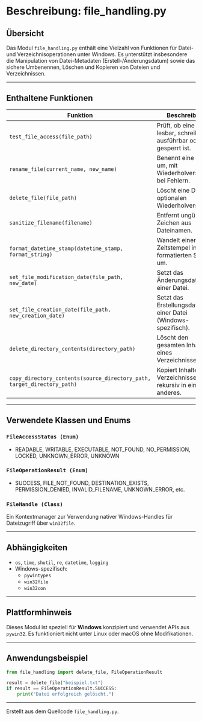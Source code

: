 # Beschreibung: file_handling.py

## Übersicht

Das Modul `file_handling.py` enthält eine Vielzahl von Funktionen für Datei- und Verzeichnisoperationen unter Windows. Es unterstützt insbesondere die Manipulation von Datei-Metadaten (Erstell-/Änderungsdatum) sowie das sichere Umbenennen, Löschen und Kopieren von Dateien und Verzeichnissen.

---

## Enthaltene Funktionen

| Funktion | Beschreibung |
|----------|--------------|
| `test_file_access(file_path)` | Prüft, ob eine Datei lesbar, schreibbar, ausführbar oder gesperrt ist. |
| `rename_file(current_name, new_name)` | Benennt eine Datei um, mit Wiederholversuchen bei Fehlern. |
| `delete_file(file_path)` | Löscht eine Datei mit optionalen Wiederholversuchen. |
| `sanitize_filename(filename)` | Entfernt ungültige Zeichen aus Dateinamen. |
| `format_datetime_stamp(datetime_stamp, format_string)` | Wandelt einen Zeitstempel in einen formatierten String um. |
| `set_file_modification_date(file_path, new_date)` | Setzt das Änderungsdatum einer Datei. |
| `set_file_creation_date(file_path, new_creation_date)` | Setzt das Erstellungsdatum einer Datei (Windows-spezifisch). |
| `delete_directory_contents(directory_path)` | Löscht den gesamten Inhalt eines Verzeichnisses. |
| `copy_directory_contents(source_directory_path, target_directory_path)` | Kopiert Inhalte eines Verzeichnisses rekursiv in ein anderes. |

---

## Verwendete Klassen und Enums

### `FileAccessStatus (Enum)`
- READABLE, WRITABLE, EXECUTABLE, NOT_FOUND, NO_PERMISSION, LOCKED, UNKNOWN_ERROR, UNKNOWN

### `FileOperationResult (Enum)`
- SUCCESS, FILE_NOT_FOUND, DESTINATION_EXISTS, PERMISSION_DENIED, INVALID_FILENAME, UNKNOWN_ERROR, etc.

### `FileHandle (Class)`
Ein Kontextmanager zur Verwendung nativer Windows-Handles für Dateizugriff über `win32file`.

---

## Abhängigkeiten

- `os`, `time`, `shutil`, `re`, `datetime`, `logging`
- Windows-spezifisch:
  - `pywintypes`
  - `win32file`
  - `win32con`

---

## Plattformhinweis

Dieses Modul ist speziell für **Windows** konzipiert und verwendet APIs aus `pywin32`. Es funktioniert nicht unter Linux oder macOS ohne Modifikationen.

---

## Anwendungsbeispiel

```python
from file_handling import delete_file, FileOperationResult

result = delete_file("beispiel.txt")
if result == FileOperationResult.SUCCESS:
    print("Datei erfolgreich gelöscht.")
```

---

Erstellt aus dem Quellcode `file_handling.py`.

